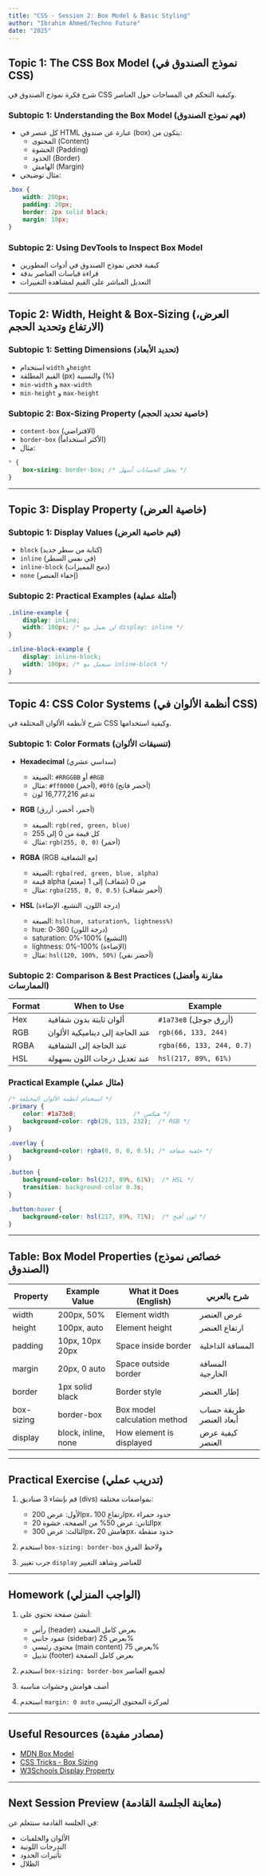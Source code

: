 ```yaml
---
title: "CSS - Session 2: Box Model & Basic Styling"
author: "Ibrahim Ahmed/Techno Future"
date: "2025"
---
```

## Topic 1: The CSS Box Model (نموذج الصندوق في CSS)

<div class="arabic">
شرح فكرة نموذج الصندوق في CSS وكيفية التحكم في المساحات حول العناصر.
</div>

### Subtopic 1: Understanding the Box Model (فهم نموذج الصندوق)

- كل عنصر في HTML عبارة عن صندوق (box) يتكون من:
  - المحتوى (Content)
  - الحشوة (Padding)
  - الحدود (Border)
  - الهامش (Margin)
- مثال توضيحي:

```css
.box {
    width: 200px;
    padding: 20px;
    border: 2px solid black;
    margin: 10px;
}
```

### Subtopic 2: Using DevTools to Inspect Box Model

- كيفية فحص نموذج الصندوق في أدوات المطورين
- قراءة قياسات العناصر بدقة
- التعديل المباشر على القيم لمشاهدة التغييرات

---

## Topic 2: Width, Height & Box-Sizing (العرض، الارتفاع وتحديد الحجم)

### Subtopic 1: Setting Dimensions (تحديد الأبعاد)

- استخدام `width` و`height`
- القيم المطلقة (px) والنسبية (%)
- `min-width` و `max-width`
- `min-height` و `max-height`

### Subtopic 2: Box-Sizing Property (خاصية تحديد الحجم)

- `content-box` (الافتراضي)
- `border-box` (الأكثر استخداماً)
- مثال:

```css
* {
    box-sizing: border-box; /* يجعل الحسابات أسهل */
}
```

---

## Topic 3: Display Property (خاصية العرض)

### Subtopic 1: Display Values (قيم خاصية العرض)

- `block` (كتابة من سطر جديد)
- `inline` (في نفس السطر)
- `inline-block` (دمج المميزات)
- `none` (إخفاء العنصر)

### Subtopic 2: Practical Examples (أمثلة عملية)

```css
.inline-example {
    display: inline;
    width: 100px; /* لن يعمل مع display: inline */
}

.inline-block-example {
    display: inline-block;
    width: 100px; /* سيعمل مع inline-block */
}
```

---

## Topic 4: CSS Color Systems (أنظمة الألوان في CSS)

<div class="arabic">
شرح لأنظمة الألوان المختلفة في CSS وكيفية استخدامها.
</div>

### Subtopic 1: Color Formats (تنسيقات الألوان)

- **Hexadecimal** (سداسي عشري)
  - الصيغة: `#RRGGBB` أو `#RGB`
  - مثال: `#ff0000` (أحمر), `#0f0` (أخضر فاتح)
  - تدعم 16,777,216 لون

- **RGB** (أحمر، أخضر، أزرق)
  - الصيغة: `rgb(red, green, blue)`
  - كل قيمة من 0 إلى 255
  - مثال: `rgb(255, 0, 0)` (أحمر)

- **RGBA** (RGB مع الشفافية)
  - الصيغة: `rgba(red, green, blue, alpha)`
  - قيمة alpha من 0 (شفاف) إلى 1 (معتم)
  - مثال: `rgba(255, 0, 0, 0.5)` (أحمر شفاف)

- **HSL** (درجة اللون، التشبع، الإضاءة)
  - الصيغة: `hsl(hue, saturation%, lightness%)`
  - hue: 0-360 (درجة اللون)
  - saturation: 0%-100% (التشبع)
  - lightness: 0%-100% (الإضاءة)
  - مثال: `hsl(120, 100%, 50%)` (أخضر نقي)

### Subtopic 2: Comparison & Best Practices (مقارنة وأفضل الممارسات)

| Format     | When to Use                      | Example                     |
|------------|----------------------------------|-----------------------------|
| Hex        | ألوان ثابتة بدون شفافية         | `#1a73e8` (أزرق جوجل)      |
| RGB        | عند الحاجة إلى ديناميكية الألوان | `rgb(66, 133, 244)`        |
| RGBA       | عند الحاجة إلى الشفافية         | `rgba(66, 133, 244, 0.7)`  |
| HSL        | عند تعديل درجات اللون بسهولة    | `hsl(217, 89%, 61%)`       |

### Practical Example (مثال عملي)

```css
/* استخدام أنظمة الألوان المختلفة */
.primary {
    color: #1a73e8;                /* هيكس */
    background-color: rgb(26, 115, 232);  /* RGB */
}

.overlay {
    background-color: rgba(0, 0, 0, 0.5); /* خلفية شفافة */
}

.button {
    background-color: hsl(217, 89%, 61%);  /* HSL */
    transition: background-color 0.3s;
}

.button:hover {
    background-color: hsl(217, 89%, 71%);  /* لون أفتح */
}
```

---

## Table: Box Model Properties (خصائص نموذج الصندوق)

| Property       | Example Value        | What it Does (English)        | شرح بالعربي                |
|----------------|----------------------|-------------------------------|----------------------------|
| width          | 200px, 50%           | Element width                 | عرض العنصر                 |
| height         | 100px, auto          | Element height                | ارتفاع العنصر              |
| padding        | 10px, 10px 20px      | Space inside border           | المسافة الداخلية           |
| margin         | 20px, 0 auto         | Space outside border          | المسافة الخارجية           |
| border         | 1px solid black      | Border style                  | إطار العنصر                |
| box-sizing     | border-box           | Box model calculation method  | طريقة حساب أبعاد العنصر    |
| display        | block, inline, none  | How element is displayed      | كيفية عرض العنصر           |

---

## Practical Exercise (تدريب عملي)

1. قم بإنشاء 3 صناديق (divs) بمواصفات مختلفة:
   - الأول: عرض 200px، ارتفاع 100px، حدود حمراء
   - الثاني: عرض 50% من الصفحة، حشوة 20px
   - الثالث: عرض 300px، هامش 20px، حدود منقطة

2. استخدم `box-sizing: border-box` ولاحظ الفرق

3. جرب تغيير `display` للعناصر وشاهد التغيير

---

## Homework (الواجب المنزلي)

1. أنشئ صفحة تحتوي على:
   - رأس (header) بعرض كامل الصفحة
   - عمود جانبي (sidebar) بعرض 25%
   - محتوى رئيسي (main content) بعرض 75%
   - تذييل (footer) بعرض كامل الصفحة

2. استخدم `box-sizing: border-box` لجميع العناصر

3. أضف هوامش وحشوات مناسبة

4. استخدم `margin: 0 auto` لمركزة المحتوى الرئيسي

---

## Useful Resources (مصادر مفيدة)

- [MDN Box Model](https://developer.mozilla.org/en-US/docs/Learn/CSS/Building_blocks/The_box_model)
- [CSS Tricks - Box Sizing](https://css-tricks.com/box-sizing/)
- [W3Schools Display Property](https://www.w3schools.com/cssref/pr_class_display.asp)

---

## Next Session Preview (معاينة الجلسة القادمة)

في الجلسة القادمة سنتعلم عن:
- الألوان والخلفيات
- التدرجات اللونية
- تأثيرات الحدود
- الظلال